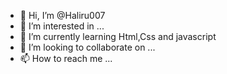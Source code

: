 - 👋 Hi, I’m @Haliru007
- 👀 I’m interested in ...
- 🌱 I’m currently learning Html,Css and javascript
- 💞️ I’m looking to collaborate on ...
- 📫 How to reach me ...

<!---
Haliru007/Haliru007 is a ✨ special ✨ repository because its `README.md` (this file) appears on your GitHub profile.
You can click the Preview link to take a look at your changes.
--->

